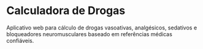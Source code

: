 # Calculadora de Drogas

Aplicativo web para cálculo de drogas vasoativas, analgésicos, sedativos e bloqueadores neuromusculares baseado em referências médicas confiáveis.
